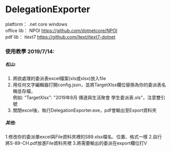 # DelegationExporter
platform： .net core windows  
office lib： NPOI https://github.com/dotnetcore/NPOI   
pdf lib： itext7 https://github.com/itext/itext7-dotnet    
   
### 使用教學 2019/7/14:   
##### 松山:
1. 將欲處理的委派表excel檔案(xls或xlsx)放入file  
2. 用任何文字編輯器打開config.json，並將TargetXlsx欄位替換為你的委派表名稱並存檔，  
例如: "TargetXlsx": "2019年8月 傳道與生活聚會 學生委派表.xls"，注意雙引號  
3. 關閉excel後，執行DelegationExporter.exe，pdf會輸出至Export資料夾

##### 其他:
1.修改你的委派單excel與File資料夾裡的S89.xlsx檔名、位置、格式一樣
2.自行將S-89-CH.pdf放進File資料夾裡
3.將需要輸出的委派在export欄位打V
